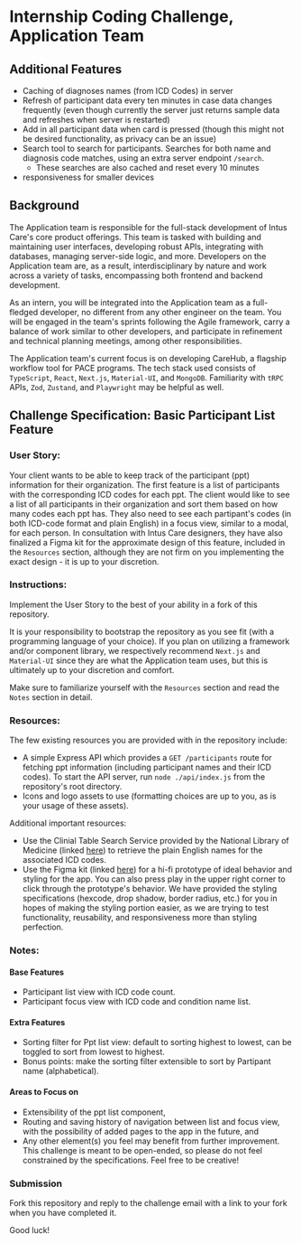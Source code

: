 # Internship Coding Challenge, Application Team

## Additional Features

- Caching of diagnoses names (from ICD Codes) in server
- Refresh of participant data every ten minutes in case data changes frequently (even though currently the server just returns sample data and refreshes when server is restarted)
- Add in all participant data when card is pressed (though this might not be desired functionality, as privacy can be an issue)
- Search tool to search for participants. Searches for both name and diagnosis code matches, using an extra server endpoint `/search`.
  - These searches are also cached and reset every 10 minutes
- responsiveness for smaller devices

## Background

The Application team is responsible for the full-stack development of Intus Care's core product offerings. This team is tasked with building and maintaining user interfaces, developing robust APIs, integrating with databases, managing server-side logic, and more. Developers on the Application team are, as a result, interdisciplinary by nature and work across a variety of tasks, encompassing both frontend and backend development.

As an intern, you will be integrated into the Application team as a full-fledged developer, no different from any other engineer on the team. You will be engaged in the team's sprints following the Agile framework, carry a balance of work similar to other developers, and participate in refinement and technical planning meetings, among other responsibilities.

The Application team's current focus is on developing CareHub, a flagship workflow tool for PACE programs. The tech stack used consists of `TypeScript`, `React`, `Next.js`, `Material-UI`, and `MongoDB`. Familiarity with `tRPC` APIs, `Zod`, `Zustand`, and `Playwright` may be helpful as well.

## Challenge Specification: Basic Participant List Feature

### User Story:

Your client wants to be able to keep track of the participant (ppt) information for their organization. The first feature is a list of participants with the corresponding ICD codes for each ppt. The client would like to see a list of all participants in their organization and sort them based on how many codes each ppt has. They also need to see each partipant's codes (in both ICD-code format and plain English) in a focus view, similar to a modal, for each person. In consultation with Intus Care designers, they have also finalized a Figma kit for the approximate design of this feature, included in the `Resources` section, although they are not firm on you implementing the exact design - it is up to your discretion.

### Instructions:

Implement the User Story to the best of your ability in a fork of this repository.

It is your responsibility to bootstrap the repository as you see fit (with a programming language of your choice). If you plan on utilizing a framework and/or component library, we respectively recommend `Next.js` and `Material-UI` since they are what the Application team uses, but this is ultimately up to your discretion and comfort.

Make sure to familiarize yourself with the `Resources` section and read the `Notes` section in detail.

### Resources:

The few existing resources you are provided with in the repository include:

- A simple Express API which provides a `GET /participants` route for fetching ppt information (including participant names and their ICD codes). To start the API server, run `node ./api/index.js` from the repository's root directory.
- Icons and logo assets to use (formatting choices are up to you, as is your usage of these assets).

Additional important resources:

- Use the Clinial Table Search Service provided by the National Library of Medicine (linked [here](https://clinicaltables.nlm.nih.gov/apidoc/icd10cm/v3/doc.html)) to retrieve the plain English names for the associated ICD codes.
- Use the Figma kit (linked [here](https://www.figma.com/file/5xvyEkogl7FVbl5hbiJptO/PptListFeature?node-id=0%3A1)) for a hi-fi prototype of ideal behavior and styling for the app. You can also press play in the upper right corner to click through the prototype's behavior.
  We have provided the styling specifications (hexcode, drop shadow, border radius, etc.) for you in hopes of making the styling portion easier, as we are trying to test functionality, reusability, and responsiveness more than styling perfection.

### Notes:

#### Base Features

- Participant list view with ICD code count.
- Participant focus view with ICD code and condition name list.

#### Extra Features

- Sorting filter for Ppt list view: default to sorting highest to lowest, can be toggled to sort from lowest to highest.
- Bonus points: make the sorting filter extensible to sort by Partipant name (alphabetical).

#### Areas to Focus on

- Extensibility of the ppt list component,
- Routing and saving history of navigation between list and focus view, with the possibility of added pages to the app in the future, and
- Any other element(s) you feel may benefit from further improvement. This challenge is meant to be open-ended, so please do not feel constrained by the specifications. Feel free to be creative!

### Submission

Fork this repository and reply to the challenge email with a link to your fork when you have completed it.

Good luck!
